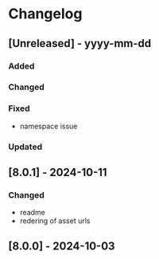# Changelog
## [Unreleased] - yyyy-mm-dd

### Added

### Changed

### Fixed
- namespace issue

### Updated

## [8.0.1] - 2024-10-11


### Changed
- readme
- redering of asset urls

## [8.0.0] - 2024-10-03

